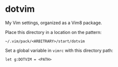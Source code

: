 # dotvim

My Vim settings, organized as a Vim8 package.

Place this directory in a location on the pattern:

```
~/.vim/pack/<ARBITRARY>/start/dotvim
```

Set a global variable in `vimrc` with this directory path:

```
let g:DOTVIM = <PATH>
```

